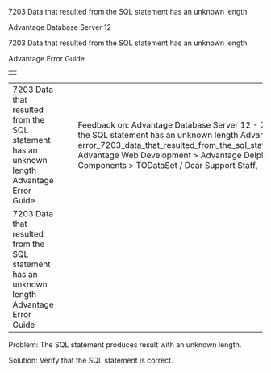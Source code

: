 7203 Data that resulted from the SQL statement has an unknown length




Advantage Database Server 12  

7203 Data that resulted from the SQL statement has an unknown length

Advantage Error Guide

|  |
| --- |
|  |

|  |  |  |  |  |
| --- | --- | --- | --- | --- |
| 7203 Data that resulted from the SQL statement has an unknown length  Advantage Error Guide |  |  | Feedback on: Advantage Database Server 12 - 7203 Data that resulted from the SQL statement has an unknown length Advantage Error Guide error\_7203\_data\_that\_resulted\_from\_the\_sql\_statement\_has\_an\_unknown\_length Advantage Web Development > Advantage Delphi OData Client > Delphi OData Components > TODataSet / Dear Support Staff, |  |
| 7203 Data that resulted from the SQL statement has an unknown length  Advantage Error Guide |  |  |  |  |

Problem: The SQL statement produces result with an unknown length.

Solution: Verify that the SQL statement is correct.